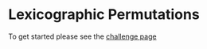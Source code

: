 # Lexicographic Permutations

To get started please see the [challenge page](https://projecteuler.net/problem=24)
